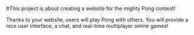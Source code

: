 #This project is about creating a website for the mighty Pong contest!

Thanks to your website, users will play Pong with others. You will provide a nice user
interface, a chat, and real-time multiplayer online games!